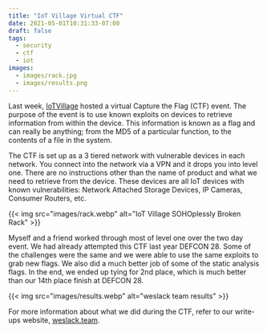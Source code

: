 ```yaml
---
title: "IoT Village Virtual CTF"
date: 2021-05-01T10:31:33-07:00
draft: false
tags:
  - security
  - ctf
  - iot
images:
  - images/rack.jpg
  - images/results.png
---
```


Last week, [IoTVillage](https://iotvillage.org) hosted a virtual Capture the Flag (CTF) event. The purpose of the event is to use known exploits on devices to retrieve information from within the device. This information is known as a flag and can really be anything; from the MD5 of a particular function, to the contents of a file in the system.

The CTF is set up as a 3 tiered network with vulnerable devices in each network. You connect into the network via a VPN and it drops you into level one. There are no instructions other than the name of product and what we need to retrieve from the device. These devices are all IoT devices with known vulnerabilities: Network Attached Storage Devices, IP Cameras, Consumer Routers, etc.

{{< img src="images/rack.webp" alt="IoT Village SOHOplessly Broken Rack" >}}

Myself and a friend worked through most of level one over the two day event. We had already attempted this CTF last year DEFCON 28. Some of the challenges were the same and we were able to use the same exploits to grab new flags. We also did a much better job of some of the static analysis flags. In the end, we ended up tying for 2nd place, which is much better than our 14th place finish at DEFCON 28.

{{< img src="images/results.webp" alt="weslack team results" >}}

For more information about what we did during the CTF, refer to our write-ups website, [weslack.team](https://weslack.team).